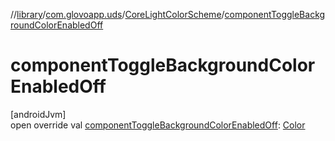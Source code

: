 //[library](../../../index.md)/[com.glovoapp.uds](../index.md)/[CoreLightColorScheme](index.md)/[componentToggleBackgroundColorEnabledOff](component-toggle-background-color-enabled-off.md)

# componentToggleBackgroundColorEnabledOff

[androidJvm]\
open override val [componentToggleBackgroundColorEnabledOff](component-toggle-background-color-enabled-off.md): [Color](https://developer.android.com/reference/kotlin/androidx/compose/ui/graphics/Color.html)
